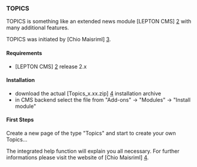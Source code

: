 ### TOPICS

TOPICS is something like an extended news module [LEPTON CMS] [2] with many additional features.

TOPICS was initiated by [Chio Maisriml] [3].

#### Requirements

* [LEPTON CMS] [2] release 2.x

#### Installation

* download the actual [Topics_x.xx.zip] [4] installation archive
* in CMS backend select the file from "Add-ons" -> "Modules" -> "Install module"

#### First Steps

Create a new page of the type "Topics" and start to create your own Topics...

The integrated help function will explain you all necessary. For further informations please visit the website of [Chio Maisriml] [4].

[2]: http://lepton-cms.org "LEPTON CMS"
[3]: http://websitebaker.at
[4]: https://github.com/phpManufaktur/TOPICS/downloads
